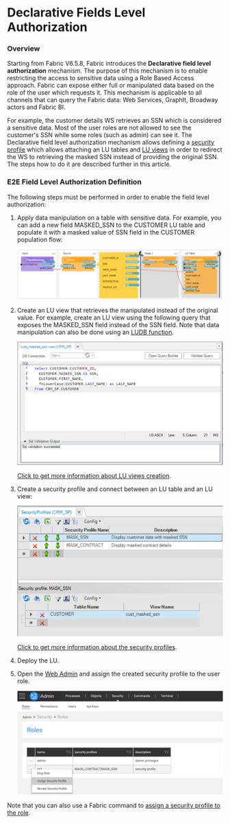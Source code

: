 # Declarative Fields Level Authorization

### Overview

Starting from Fabric V6.5.8, Fabric introduces the **Declarative field level authorization** mechanism. The purpose of this mechanism is to enable restricting the access to sensitive data using a Role Based Access approach. Fabric can expose either full or manipulated data based on the role of the user which requests it. This mechanism is applicable to all channels that can query the Fabric data: Web Services, GraphIt, Broadway actors and Fabric BI.

For example, the customer details WS retrieves an SSN which is considered a sensitive data. Most of the user roles are not allowed to see the customer's SSN while some roles (such as admin) can see it. The Declarative field level authorization mechanism allows defining a [security profile](05_security_profiles.md) which allows attaching an LU tables and [LU views](/articles/06_LU_tables/06_LU_views.md) in order to redirect the WS to retrieving the masked SSN instead of providing the original SSN. The steps how to do it are described further in this article.

### E2E Field Level Authorization Definition

The following steps must be performed in order to enable the field level authorization:

1. Apply data manipulation on a table with sensitive data. For example, you can add a new field MASKED_SSN to the CUSTOMER LU table and populate it with a masked value of SSN field in the CUSTOMER population flow:

   ![](images/masking_example_1.PNG)

2. Create an LU view that retrieves the manipulated instead of the original value. For example, create an LU view using the following query that exposes the MASKED_SSN field instead of the SSN field. Note that data manipulation can also be done using an [LUDB function](/articles/07_table_population/11_3_creating_an_LUDB_function.md).

   <img src="../06_LU_tables/images/lu_views_1.PNG" style="zoom:80%;" />

   [Click to get more information about LU views creation](/articles/06_LU_tables/06_LU_views.md).

3. Create a security profile and connect between an LU table and an LU view:

   <img src="images/security_profile_1.PNG" style="zoom:80%;" />

   [Click to get more information about the security profiles](05_security_profiles.md). 

4. Deploy the LU.

5. Open the [Web Admin](/articles/30_web_framework/03_web_admin_application.md) and assign the created security profile to the user role.

   ![](images/assign_security_profile_1.PNG)

Note that you can also use a Fabric command to [assign a security profile to the role](/articles/17_fabric_credentials/02_fabric_credentials_commands.md#assign-security_profile-security_profile-to-role-role).



